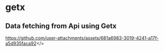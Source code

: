 # getx

## Data fetching from Api using Getx
<Img>https://github.com/user-attachments/assets/681a6983-3019-4241-a17f-a5d935faca92</>
